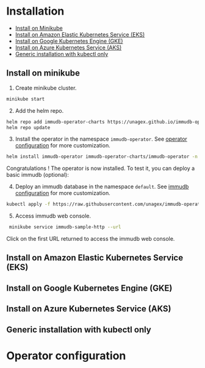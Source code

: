 # Installation

- [Install on Minikube](#install-on-minikube)
- [Install on Amazon Elastic Kubernetes Service (EKS)](#install-on-amazon-elastic-kubernetes-service-eks)
- [Install on Google Kubernetes Engine (GKE)](#install-on-google-kubernetes-engine-gke)
- [Install on Azure Kubernetes Service (AKS)](#install-on-azure-kubernetes-service-aks)
- [Generic installation with kubectl only](#generic-installation-with-kubectl-only)

## Install on minikube
1. Create minikube cluster.
```bash
minikube start
```
2. Add the helm repo.
```bash
helm repo add immudb-operator-charts https://unagex.github.io/immudb-operator
helm repo update
```
3. Install the operator in the namespace `immudb-operator`. See [operator configuration](#operator-configuration) for more customization.
```bash
helm install immudb-operator immudb-operator-charts/immudb-operator -n immudb-operator --create-namespace
```
Congratulations ! The operator is now installed. To test it, you can deploy a basic immudb (optional):

4. Deploy an immudb database in the namespace `default`. See [immudb configuration](./configuration) for more customization.
```bash
kubectl apply -f https://raw.githubusercontent.com/unagex/immudb-operator/main/config/samples/v1_immudb.yaml
```
5. Access immudb web console.
```bash
 minikube service immudb-sample-http --url
```
Click on the first URL returned to access the immudb web console.


## Install on Amazon Elastic Kubernetes Service (EKS)

## Install on Google Kubernetes Engine (GKE)

## Install on Azure Kubernetes Service (AKS)

## Generic installation with kubectl only

# Operator configuration